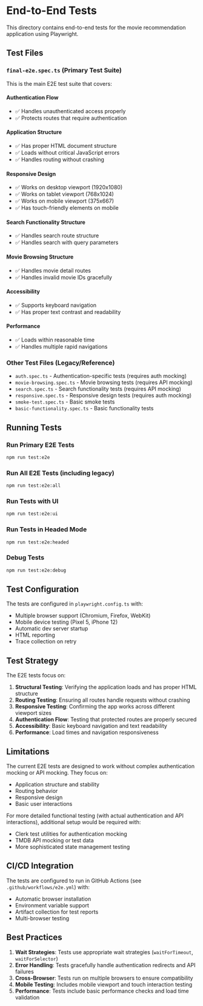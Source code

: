 # End-to-End Tests

This directory contains end-to-end tests for the movie recommendation application using Playwright.

## Test Files

### `final-e2e.spec.ts` (Primary Test Suite)

This is the main E2E test suite that covers:

#### Authentication Flow

- ✅ Handles unauthenticated access properly
- ✅ Protects routes that require authentication

#### Application Structure

- ✅ Has proper HTML document structure
- ✅ Loads without critical JavaScript errors
- ✅ Handles routing without crashing

#### Responsive Design

- ✅ Works on desktop viewport (1920x1080)
- ✅ Works on tablet viewport (768x1024)
- ✅ Works on mobile viewport (375x667)
- ✅ Has touch-friendly elements on mobile

#### Search Functionality Structure

- ✅ Handles search route structure
- ✅ Handles search with query parameters

#### Movie Browsing Structure

- ✅ Handles movie detail routes
- ✅ Handles invalid movie IDs gracefully

#### Accessibility

- ✅ Supports keyboard navigation
- ✅ Has proper text contrast and readability

#### Performance

- ✅ Loads within reasonable time
- ✅ Handles multiple rapid navigations

### Other Test Files (Legacy/Reference)

- `auth.spec.ts` - Authentication-specific tests (requires auth mocking)
- `movie-browsing.spec.ts` - Movie browsing tests (requires API mocking)
- `search.spec.ts` - Search functionality tests (requires API mocking)
- `responsive.spec.ts` - Responsive design tests (requires auth mocking)
- `smoke-test.spec.ts` - Basic smoke tests
- `basic-functionality.spec.ts` - Basic functionality tests

## Running Tests

### Run Primary E2E Tests

```bash
npm run test:e2e
```

### Run All E2E Tests (including legacy)

```bash
npm run test:e2e:all
```

### Run Tests with UI

```bash
npm run test:e2e:ui
```

### Run Tests in Headed Mode

```bash
npm run test:e2e:headed
```

### Debug Tests

```bash
npm run test:e2e:debug
```

## Test Configuration

The tests are configured in `playwright.config.ts` with:

- Multiple browser support (Chromium, Firefox, WebKit)
- Mobile device testing (Pixel 5, iPhone 12)
- Automatic dev server startup
- HTML reporting
- Trace collection on retry

## Test Strategy

The E2E tests focus on:

1. **Structural Testing**: Verifying the application loads and has proper HTML structure
2. **Routing Testing**: Ensuring all routes handle requests without crashing
3. **Responsive Testing**: Confirming the app works across different viewport sizes
4. **Authentication Flow**: Testing that protected routes are properly secured
5. **Accessibility**: Basic keyboard navigation and text readability
6. **Performance**: Load times and navigation responsiveness

## Limitations

The current E2E tests are designed to work without complex authentication mocking or API mocking. They focus on:

- Application structure and stability
- Routing behavior
- Responsive design
- Basic user interactions

For more detailed functional testing (with actual authentication and API interactions), additional setup would be required with:

- Clerk test utilities for authentication mocking
- TMDB API mocking or test data
- More sophisticated state management testing

## CI/CD Integration

The tests are configured to run in GitHub Actions (see `.github/workflows/e2e.yml`) with:

- Automatic browser installation
- Environment variable support
- Artifact collection for test reports
- Multi-browser testing

## Best Practices

1. **Wait Strategies**: Tests use appropriate wait strategies (`waitForTimeout`, `waitForSelector`)
2. **Error Handling**: Tests gracefully handle authentication redirects and API failures
3. **Cross-Browser**: Tests run on multiple browsers to ensure compatibility
4. **Mobile Testing**: Includes mobile viewport and touch interaction testing
5. **Performance**: Tests include basic performance checks and load time validation

